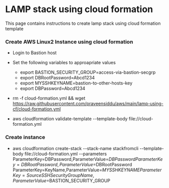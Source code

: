 # LAMP stack using cloud formation
This page contains instructions to create lamp stack using cloud formation template

###  Create AWS Linux2 Instance using cloud formation

- Login to Bastion host
- Set the following variables to approapriate values
  - export BASTION_SECURITY_GROUP=access-via-bastion-secgrp
  - export DBRootPassword=Abcd1234 
  - export MYSSHKEYNAME=bastion-to-other-hosts-key
  - export DBPassword=Abcd1234

- rm -f cloud-formation.yml && wget https://raw.githubusercontent.com/praveensiddu/aws/main/lamp-using-cf/cloud-formation.yml
- aws cloudformation validate-template --template-body file://cloud-formation.yml

###  Create instance 

- aws cloudformation create-stack   --stack-name stackfromcli --template-body  file://cloud-formation.yml --parameters  ParameterKey=DBPassword,ParameterValue=$DBPassword ParameterKey=DBRootPassword,ParameterValue=$DBRootPassword  ParameterKey=KeyName,ParameterValue=$MYSSHKEYNAME ParameterKey=SourceSSHSecurityGroupName,ParameterValue=$BASTION_SECURITY_GROUP





